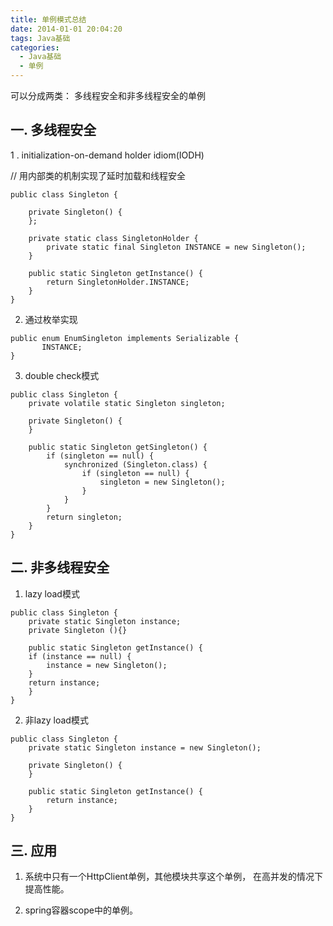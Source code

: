 ```yaml
---
title: 单例模式总结
date: 2014-01-01 20:04:20
tags: Java基础
categories: 
  - Java基础
  - 单例
---
```


<p></p>
<!-- more -->

可以分成两类： 多线程安全和非多线程安全的单例

## 一. 多线程安全

1 . initialization-on-demand holder idiom(IODH)

// 用内部类的机制实现了延时加载和线程安全
```
public class Singleton {

    private Singleton() {
    };

    private static class SingletonHolder {
        private static final Singleton INSTANCE = new Singleton();
    }

    public static Singleton getInstance() {
        return SingletonHolder.INSTANCE;
    }
}
```

2. 通过枚举实现
```
public enum EnumSingleton implements Serializable {
       INSTANCE;
}
```

3. double check模式
```
public class Singleton {
    private volatile static Singleton singleton;

    private Singleton() {
    }

    public static Singleton getSingleton() {
        if (singleton == null) {
            synchronized (Singleton.class) {
                if (singleton == null) {
                    singleton = new Singleton();
                }
            }
        }
        return singleton;
    }
}
```

## 二. 非多线程安全

1. lazy load模式
```
public class Singleton {
    private static Singleton instance;
    private Singleton (){}

    public static Singleton getInstance() {
    if (instance == null) {
        instance = new Singleton();
    }
    return instance;
    }
}
```
2. 非lazy load模式
```
public class Singleton {
    private static Singleton instance = new Singleton();

    private Singleton() {
    }

    public static Singleton getInstance() {
        return instance;
    }
}
```

## 三. 应用

1. 系统中只有一个HttpClient单例，其他模块共享这个单例， 在高并发的情况下提高性能。

2. spring容器scope中的单例。

 





